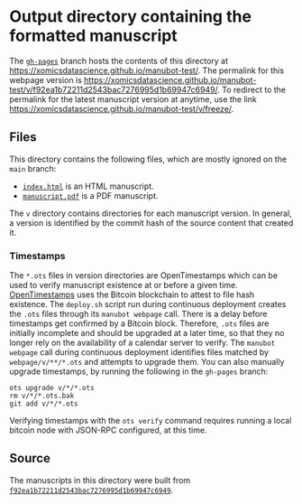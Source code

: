 # Output directory containing the formatted manuscript

The [`gh-pages`](https://github.com/xomicsdatascience/manubot-test/tree/gh-pages) branch hosts the contents of this directory at <https://xomicsdatascience.github.io/manubot-test/>.
The permalink for this webpage version is <https://xomicsdatascience.github.io/manubot-test/v/f92ea1b72211d2543bac7276995d1b69947c6949/>.
To redirect to the permalink for the latest manuscript version at anytime, use the link <https://xomicsdatascience.github.io/manubot-test/v/freeze/>.

## Files

This directory contains the following files, which are mostly ignored on the `main` branch:

+ [`index.html`](index.html) is an HTML manuscript.
+ [`manuscript.pdf`](manuscript.pdf) is a PDF manuscript.

The `v` directory contains directories for each manuscript version.
In general, a version is identified by the commit hash of the source content that created it.

### Timestamps

The `*.ots` files in version directories are OpenTimestamps which can be used to verify manuscript existence at or before a given time.
[OpenTimestamps](https://opentimestamps.org/) uses the Bitcoin blockchain to attest to file hash existence.
The `deploy.sh` script run during continuous deployment creates the `.ots` files through its `manubot webpage` call.
There is a delay before timestamps get confirmed by a Bitcoin block.
Therefore, `.ots` files are initially incomplete and should be upgraded at a later time, so that they no longer rely on the availability of a calendar server to verify.
The `manubot webpage` call during continuous deployment identifies files matched by `webpage/v/**/*.ots` and attempts to upgrade them.
You can also manually upgrade timestamps, by running the following in the `gh-pages` branch:

```shell
ots upgrade v/*/*.ots
rm v/*/*.ots.bak
git add v/*/*.ots
```

Verifying timestamps with the `ots verify` command requires running a local bitcoin node with JSON-RPC configured, at this time.

## Source

The manuscripts in this directory were built from
[`f92ea1b72211d2543bac7276995d1b69947c6949`](https://github.com/xomicsdatascience/manubot-test/commit/f92ea1b72211d2543bac7276995d1b69947c6949).
